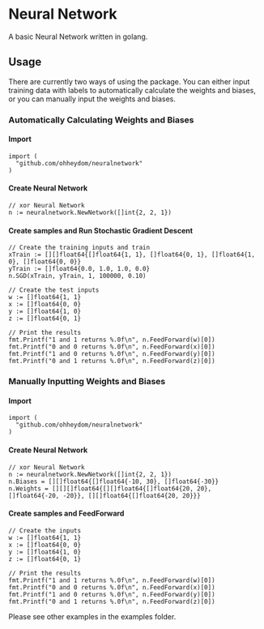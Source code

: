 # Neural Network

A basic Neural Network written in golang.

## Usage

There are currently two ways of using the package. You can either input training data with labels to automatically calculate the weights and biases, or you can manually input the weights and biases.


### Automatically Calculating Weights and Biases

#### Import

```golang
import (
  "github.com/ohheydom/neuralnetwork"
)
```

#### Create Neural Network

```golang
// xor Neural Network
n := neuralnetwork.NewNetwork([]int{2, 2, 1})
```

#### Create samples and Run Stochastic Gradient Descent

```golang
// Create the training inputs and train
xTrain := [][]float64{[]float64{1, 1}, []float64{0, 1}, []float64{1, 0}, []float64{0, 0}}
yTrain := []float64{0.0, 1.0, 1.0, 0.0}
n.SGD(xTrain, yTrain, 1, 100000, 0.10)

// Create the test inputs
w := []float64{1, 1}
x := []float64{0, 0}
y := []float64{1, 0}
z := []float64{0, 1}

// Print the results
fmt.Printf("1 and 1 returns %.0f\n", n.FeedForward(w)[0])
fmt.Printf("0 and 0 returns %.0f\n", n.FeedForward(x)[0])
fmt.Printf("1 and 0 returns %.0f\n", n.FeedForward(y)[0])
fmt.Printf("0 and 1 returns %.0f\n", n.FeedForward(z)[0])
```

### Manually Inputting Weights and Biases

#### Import

```golang
import (
  "github.com/ohheydom/neuralnetwork"
)
```

#### Create Neural Network

```golang
// xor Neural Network
n := neuralnetwork.NewNetwork([]int{2, 2, 1})
n.Biases = [][]float64{[]float64{-10, 30}, []float64{-30}}
n.Weights = [][][]float64{[][]float64{[]float64{20, 20}, []float64{-20, -20}}, [][]float64{[]float64{20, 20}}}
```

#### Create samples and FeedForward

```golang
// Create the inputs
w := []float64{1, 1}
x := []float64{0, 0}
y := []float64{1, 0}
z := []float64{0, 1}

// Print the results
fmt.Printf("1 and 1 returns %.0f\n", n.FeedForward(w)[0])
fmt.Printf("0 and 0 returns %.0f\n", n.FeedForward(x)[0])
fmt.Printf("1 and 0 returns %.0f\n", n.FeedForward(y)[0])
fmt.Printf("0 and 1 returns %.0f\n", n.FeedForward(z)[0])
```

Please see other examples in the examples folder.
